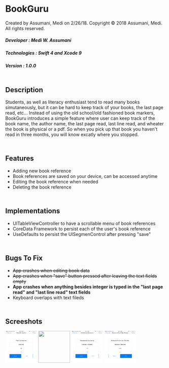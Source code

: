 # BookGuru
Created by Assumani, Medi on 2/26/18.
Copyright © 2018 Assumani, Medi. All rights reserved.
##### Developer : Medi W. Assumani
##### Technologies : Swift 4 and Xcode 9
##### Version : 1.0.0
## </br> Description
Students, as well as literacy enthusiast tend to read many books simutaneously, but it can be hard to keep track of your books, the last page read, etc... Instead of using the old school/old fashioned book markers, BookGuru introduces a simple feature where user can keep track of the book name, the author name, the last page read, last line read, and wheater the book is physical or a pdf. So when you pick up that book you haven't read in three months, you will know excatly where you stopped.
## </br> Features
* Adding new book reference
* Book references are saved on your device, can be accessed anytime
* Editing the book reference when needed
* Deleting the book reference
## </br> Implementations
* UITableViewController to have a scrollable menu of book references
* CoreData Framework to persist each of the user's book reference
* UseDefaults to persist the UISegmenControl after pressing "save"
## </br> Bugs To Fix
* <strike>App crashes when editing book data</strike>
* <strike>App crashes when "save" button pressed after leaving the text fields empty</strike>
* <b>App crashes when anything besides integer is typed in the "last page read" and "last line read" text fields</b>
* Keyboard overlaps with text fileds
## </br> Screeshots
<img src= images/im1.png width = 100, height = 100>
<img src= images/im2.png width = 100, height = 100>
<img src= images/im3.png width = 100, height = 100>
<img src= images/im4.png width = 100, height = 100>

